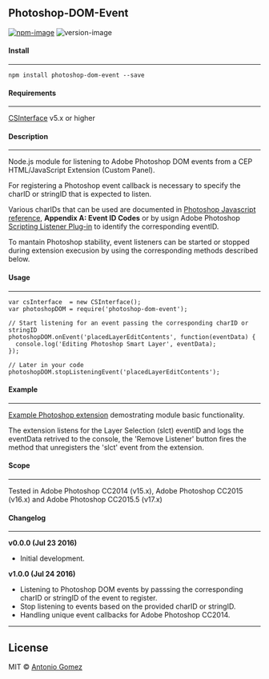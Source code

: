 ## Photoshop-DOM-Event

[![npm-image](https://img.shields.io/badge/npm-v1.0.0-ff69b4.svg)](https://www.npmjs.com/package/photoshop-dom-event)
![version-image](https://img.shields.io/badge/license-MIT-ff69b4.svg)


#### Install
--------
```
npm install photoshop-dom-event --save
```


#### Requirements
--------
[CSInterface][0] v5.x or higher


#### Description
-----------
Node.js module for listening to Adobe Photoshop DOM events from a CEP HTML/JavaScript Extension (Custom Panel).

For registering a Photoshop event callback is necessary to specify the charID or stringID that is expected to listen.

Various charIDs that can be used are documented in [Photoshop Javascript reference][1], **Appendix A: Event ID Codes** or by usign Adobe Photoshop [Scripting Listener Plug-in][2] to identify the corresponding eventID. 

To mantain Photoshop stability, event listeners can be started or stopped during extension execusion by using the corresponding methods described below.


#### Usage
--------
```
var csInterface  = new CSInterface();
var photoshopDOM = require('photoshop-dom-event');

// Start listening for an event passing the corresponding charID or stringID
photoshopDOM.onEvent('placedLayerEditContents', function(eventData) {
  console.log('Editing Photoshop Smart Layer', eventData);
});

// Later in your code
photoshopDOM.stopListeningEvent('placedLayerEditContents');
```


#### Example
--------
[Example Photoshop extension][4] demostrating module basic functionality.

The extension listens for the Layer Selection (slct) eventID and logs the eventData retrived to the console, the 'Remove Listener' button fires the method that unregisters the 'slct' event from the extension.


#### Scope
--------
Tested in Adobe Photoshop CC2014 (v15.x), Adobe Photoshop CC2015 (v16.x) and Adobe Photoshop CC2015.5 (v17.x)


#### Changelog
--------

**v0.0.0 (Jul 23 2016)**
*    Initial development.

**v1.0.0 (Jul 24 2016)**
*    Listening to Photoshop DOM events by passsing the corresponding charID or stringID of the event to register.
*    Stop listening to events based on the provided charID or stringID.
*    Handling unique event callbacks for Adobe Photoshop CC2014.


--------
## License
MIT © [Antonio Gomez][2]

[0]: https://github.com/Adobe-CEP/CEP-Resources
[1]: http://wwwimages.adobe.com/content/dam/Adobe/en/devnet/photoshop/pdfs/photoshop-cc-javascript-ref-2015.pdf
[2]: http://www.adobe.com/devnet/photoshop/scripting.html
[3]: http://antoniogomez.me/
[4]: https://github.com/antonio-gomez/photoshop-dom-event/tree/master/example